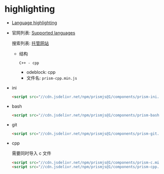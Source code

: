 # highlighting

- [Language highlighting](https://github.com/docsifyjs/docsify/blob/develop/docs/language-highlight.md)

- 官网列表: [Supported languages](https://prismjs.com/#supported-languages)

  搜索列表: [托管网站](https://cdn.jsdelivr.net/npm/prismjs@1/components/)

  - 结构

    `C++ - cpp`

    - odeblock: cpp
    - 文件名: `prism-cpp.min.js`

- ini

  ```html
  <script src="//cdn.jsdelivr.net/npm/prismjs@1/components/prism-ini.min.js"></script>
  ```

- bash

  ```html
  <script src="//cdn.jsdelivr.net/npm/prismjs@1/components/prism-bash.min.js"></script>
  ```

- git

  ```html
  <script src="//cdn.jsdelivr.net/npm/prismjs@1/components/prism-git.min.js"></script>
  ```

- cpp

  需要同时导入 c 文件

  ```html
  <script src="//cdn.jsdelivr.net/npm/prismjs@1/components/prism-c.min.js"></script>
  <script src="//cdn.jsdelivr.net/npm/prismjs@1/components/prism-cpp.min.js"></script>
  ```
